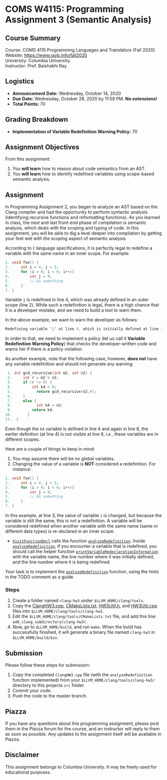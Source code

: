 # COMS W4115: Programming Assignment 3 (Semantic Analysis)


## Course Summary

Course: COMS 4115 Programming Languages and Translators (Fall 2020)  
Website: https://www.rayb.info/fall2020  
University: Columbia University.  
Instructor: Prof. Baishakhi Ray


## Logistics
* **Announcement Date:** Wednesday, October 14, 2020
* **Due Date:** Wednesday, October 28, 2020 by 11:59 PM. **No extensions!**
* **Total Points:** 70

## Grading Breakdown
* **Implementation of Variable Redefinition Warning Policy:** 70

## Assignment Objectives

From this assignment:

1. You **will learn** how to reason about code semantics from an AST.
2. You **will learn** how to identify redefined variables using scope-based semantic analysis.

## Assignment

In Programming Assignment 2, you began to analyze an AST based on the Clang compiler and had the opportunity to perform syntactic analysis (identifying recursive functions and reformatting functions). As you learned in class, the next and last front-end phase of compilation is semantic analysis, which deals with the scoping and typing of code. In this assignment, you will be able to dig a level deeper into compilation by getting your feet wet with the scoping aspect of semantic analysis.

According to `C` language specifications, it is perfectly legal to redefine a variable with the same name in an inner scope. For example:
```c
1. void foo() {
2.     int i = 4, j = 5;
3.     for (i = 0; i < 6; i++){
4.         int j = 9;
5.         // Do something
6.     }
7. }
```
Variable `j` is redefined in line 4, which was already defined in an outer scope (line 2). While such a redefinition is legal, there is a high chance that it is a developer mistake, and we need to build a tool to warn them.

In the above example, we want to warn the developer as follows: 
```c
Redefining variable "j" at line 4, which is initially defined at line 2
```
In order to that, we need to implement a policy (let us call it **Variable Redefinition Warning Policy**) that checks the developer-written code and warns her if there is a policy violation.

As another example, note that the following case, however, **does not** have any variable redefinition and should not generate any warning:
```c
 1. int gcd_recursive(int m2, int n2) {
 2.     int r = m2 % n2;
 3.     if (r != 0) {
 4.         int k4 = 0;
 5.  	      return gcd_recursive(n2,r);
 6.     }
 7.     else {
 8.  	      int k4 = n2;
 9.         return k4;
10.  	  }
11.  }
```
Even though the `k4` variable is defined in line 4 and again in line 8, the earlier definition (at line 4) is not visible at line 8, *i.e.*, these variables are in different scopes.

Here are a couple of things to keep in mind:

1. You may assume there will be no global variables.
2. Changing the value of a variable is **NOT** considered a redefinition. For instance:
```c
1. void foo() {
2.     int i = 4, j = 5;
3.     for (i = 0; i < 6; i++){
4.         int j = 9;
5.         // Do something
6.     }
7. }
```
In this example, at line 3, the value of variable `i` is changed, but because the variable is still the same, this is not a redefinition. A variable will be considered redefined when another variable with the same name (same or different data types) is re-declared in an inner scope.

* [`VisitFunctionDecl`](src/ClangHW3.cpp#L69) calls the function [`analyzeRedefinition`](src/ClangHW3.cpp#L78). Inside [`analyzeRedefinition`](src/ClangHW3.cpp#L58), if you encounter a variable that is redefined, you should call the helper function [`printVariableRedeclarationInformation`](src/ClangHW3.cpp#L24) with the variable name, the line number where it was initially defined, and the line number where it is being redefined.

Your task is to implement the [`analyzeRedefinition`](src/ClangHW3.cpp#L58) function, using the hints in the TODO comment as a guide.

### Steps
1. Create a folder named `clang-hw3` under `$LLVM_HOME/clang/tools`.
2. Copy the [ClangHW3.cpp](src/ClangHw3.cpp), [CMakeLists.txt](src/CMakeLists.txt), [HW3Util.h](src/HW3Util.h), and [HW3Util.cpp](src/HW3Util.cpp) files into `$LLVM_HOME/clang/tools/clang-hw3`.
3. Edit the `$LLVM_HOME/clang/tools/CMakeLists.txt` file, and add this line: `add_clang_subdirectory(clang-hw3)`. 
4. Now, go to `$LLVM_HOME/build`, and run `make`. When the build has successfully finished, it will generate a binary file named `clang-hw3` in `$LLVM_HOME/build/bin`.

## Submission

Please follow these steps for submission:

1. Copy the completed `ClangHW3.cpp` file (with the `analyzeRedefinition` function implemented) from your `$LLVM_HOME/clang/tools/clang-hw3/` directory to this projects `src` folder.
2. Commit your code.
3. Push the code to the master branch.


## Piazza
If you have any questions about this programming assignment, please post them in the Piazza forum for the course, and an instructor will reply to them as soon as possible. Any updates to the assignment itself will be available in Piazza.


## Disclaimer
This assignment belongs to Columbia University. It may be freely used for educational purposes.
